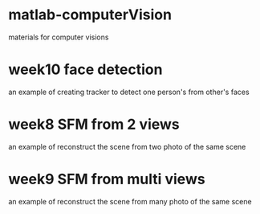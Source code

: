 # matlab-computerVision
materials for computer visions
# week10 face detection
an example of creating tracker to detect one person's from other's faces
# week8 SFM from 2 views
an example of reconstruct the scene from two photo of the same scene
# week9 SFM from multi views
an example of reconstruct the scene from many photo of the same scene
